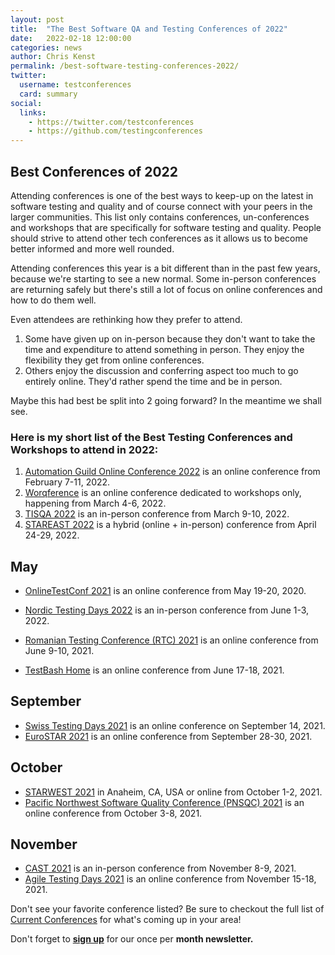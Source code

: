 ```yaml
---
layout: post
title:  "The Best Software QA and Testing Conferences of 2022"
date:   2022-02-18 12:00:00
categories: news
author: Chris Kenst
permalink: /best-software-testing-conferences-2022/
twitter:
  username: testconferences
  card: summary
social:
  links:
    - https://twitter.com/testconferences
    - https://github.com/testingconferences
---
```


## Best Conferences of 2022

Attending conferences is one of the best ways to keep-up on the latest in software testing and quality and of course connect with your peers in the larger communities. This list only contains conferences, un-conferences and workshops that are specifically for software testing and quality. People should strive to attend other tech conferences as it allows us to become better informed and more well rounded.

Attending conferences this year is a bit different than in the past few years, because we're starting to see a new normal. Some in-person conferences are returning safely but there's still a lot of focus on online conferences and how to do them well.

Even attendees are rethinking how they prefer to attend. 

1. Some have given up on in-person because they don't want to take the time and expenditure to attend something in person. They enjoy the flexibility they get from online conferences.
2. Others enjoy the discussion and conferring aspect too much to go entirely online. They'd rather spend the time and be in person. 

Maybe this had best be split into 2 going forward? In the meantime we shall see.

### Here is my short list of the Best Testing Conferences and Workshops to attend in 2022:



1. [Automation Guild Online Conference 2022](https://guildconferences.com/ag-2022/?utm_source=testingconferences) is an online conference from February 7-11, 2022.
2. [Worqference](https://thetesttribe.com/worqference?utm_source=testingconferences) is an online conference dedicated to workshops only, happening from March 4-6, 2022. 
3. [TISQA 2022](http://tisqa.org/?utm?utm_source=testingconferences) is an in-person conference from March 9-10, 2022. 
4. [STAREAST 2022](https://stareast.techwell.com/?utm_source=testingconferences) is a hybrid (online + in-person) conference from April 24-29, 2022. 

## May

- [OnlineTestConf 2021](https://www.onlinetestconf.com/?utm_source=testingconferences) is an online conference from May 19-20, 2020.



- [Nordic Testing Days 2022](https://nordictestingdays.eu/?utm_source=testingconferences) is an in-person conference from June 1-3, 2022.


- [Romanian Testing Conference (RTC) 2021](https://www.romaniatesting.ro?utm_source=testingconferences) is an online conference from June 9-10, 2021.

- [TestBash Home](https://ti.to/mot/testbash-home-2021?source=testingconferences) is an online conference from June 17-18, 2021.


## September

- [Swiss Testing Days 2021](https://swisstestingday.ch/?utm_source=testingconferences) is an online conference on September 14, 2021.
- [EuroSTAR 2021](https://conference.eurostarsoftwaretesting.com/?utm_source=testingconferences) is an online conference from September 28-30, 2021.

## October

- [STARWEST 2021](https://starwest.techwell.com/?utm_source=testingconferences) in Anaheim, CA, USA or online from October 1-2, 2021.
- [Pacific Northwest Software Quality Conference (PNSQC) 2021](http://www.pnsqc.org/?utm_source=testingconferences) is an online conference from October 3-8, 2021.

## November

- [CAST 2021](https://associationforsoftwaretesting.123signup.com/event/details/kzyrv) is an in-person conference from November 8-9, 2021. 
- [Agile Testing Days 2021](http://www.agiletestingdays.com/?utm_source=testingconferences) is an online conference from November 15-18, 2021.


Don't see your favorite conference listed? Be sure to checkout the full list of [Current Conferences](/) for what's coming up in your area!

Don't forget to **[sign up](http://eepurl.com/c4paYT)** for our once per **month newsletter.**